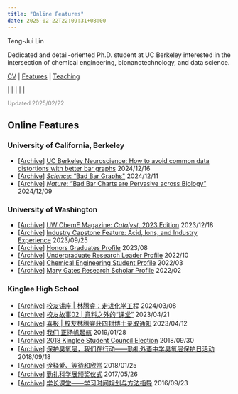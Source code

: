 ```yaml
---
title: "Online Features"
date: 2025-02-22T22:09:31+08:00
---
```


<div class="cv">

<span class="name">Teng-Jui Lin</span>

<span class="info">Dedicated and detail-oriented Ph.D. student at UC Berkeley interested in the intersection of chemical engineering, bionanotechnology, and data science.</span>

<span class="info">[CV](../) | [Features](../features) | [Teaching](../teaching)</span>

<span class="info">[<i class='far fa-envelope fa-fw'></i>](mailto:tengjuilin@berkeley.edu) | [<i class='fab fa-github fa-fw'></i>](https://github.com/tengjuilin) | [<i class='fab fa-linkedin fa-fw'></i>](https://www.linkedin.com/in/tengjuilin/) | [<i class='fab fa-youtube fa-fw'></i>](https://www.youtube.com/@thenanokid) | [<i class='fab fa-orcid fa-fw'></i>](https://orcid.org/0000-0002-4691-1059) | [<i class='fas fa-graduation-cap'></i>](https://scholar.google.com/citations?user=gDIYT8gAAAAJ)</span>

<span class="info" style="color: gray; font-size: 0.8rem;">Updated 2025/02/22</span>

## Online Features

### University of California, Berkeley

- [[Archive](../features-archive/2024-12-16-berkeley-neurosci-bar-graph.jpeg)] [UC Berkeley Neuroscience: How to avoid common data distortions with better bar graphs](https://neuroscience.berkeley.edu/news/how-avoid-common-data-distortions-better-bar-graphs) <time>2024/12/16</time>
- [[Archive](../features-archive/2024-12-11-science-comment-bar-graph.jpeg)] [*Science*: “Bad Bar Graphs"](https://www.science.org/content/blog-post/bad-bar-graphs) <time>2024/12/11</time>
- [[Archive](../features-archive/2024-12-09-nature-feature-bar-graph.pdf)] [*Nature*: “Bad Bar Charts are Pervasive across Biology”](https://doi.org/10.1038/d41586-024-03996-w) <time>2024/12/09</time>

### University of Washington

- [[Archive](../features-archive/2023-12-18-uw-cheme-catalyst-magazine.pdf)] [UW ChemE Magazine: *Catalyst*, 2023 Edition](https://www.cheme.washington.edu/sites/cheme/files/news/newsletter/docs/Catalyst2023_web.pdf) <time>2023/12/18</time>
- [[Archive](../features-archive/2023-09-25-uw-industry-capstone.jpeg)] [Industry Capstone Feature: Acid, Ions, and Industry Experience](https://www.cheme.washington.edu/news/article/2023-09-25/acid-ions-and-industry-experience) <time>2023/09/25</time>
- [[Archive](../features-archive/2023-08-honors-graduates-profile.jpg)] [Honors Graduates Profile](https://honors.uw.edu/community/grads/2022-2023/#name=Teng-Jui%20Lin) <time>2023/08</time>
- [[Archive](../features-archive/2022-10-undergraduate-research-leader.jpeg)] [Undergraduate Research Leader Profile](https://www.washington.edu/undergradresearch/teng-jui-lin/) <time>2022/10</time>
- [[Archive](../features-archive/2022-03-uw-cheme-student-profile.jpeg)] [Chemical Engineering Student Profile](https://www.cheme.washington.edu/profiles/students/Lin23) <time>2022/03</time>
- [[Archive](../features-archive/2022-02-mary-gates-scholar-profile.jpeg)] [Mary Gates Research Scholar Profile](https://expd.uw.edu/mge/scholar-profiles/teng-jui-lin/) <time>2022/02</time>

### Kinglee High School

- [[Archive](../features-archive/2024-03-08-intro-cheme-major.jpeg)] [校友讲座 | 林腾睿：走进化学工程](https://mp.weixin.qq.com/s/vMpuVJe7FLOu7d9mJH6kIg) <time>2024/03/08</time>
- [[Archive](../features-archive/2023-04-21-alumni-stories.jpeg)] [校友故事02 | 意料之外的“课堂”](https://mp.weixin.qq.com/s/mAi9OOl70b2W4M9cdFAt0w) <time>2023/04/21</time>
- [[Archive](../features-archive/2023-04-12-phd-offers.jpeg)] [喜报 | 校友林腾睿获四封博士录取通知](https://mp.weixin.qq.com/s/jG86kZQperdDEX3mKp1vFg) <time>2023/04/12</time>
- [[Archive](../features-archive/2018-01-25-group-activity.jpeg)] [我们 正扬帆起航](https://mp.weixin.qq.com/s/ZeuTBrJ5ObLy2okE09JUcA) <time>2019/01/28</time>
- [[Archive](../features-archive/2018-09-30-student-council-election.jpeg)] [2018 Kinglee Student Council Election](https://mp.weixin.qq.com/s/XSSEHF2ppJ69dxqbahw3lw) <time>2018/09/30</time>
- [[Archive](../features-archive/2018-09-18-protect-ozone.jpeg)] [保护臭氧层，我们在行动——勤礼外语中学臭氧层保护日活动](https://mp.weixin.qq.com/s/oLc0muFN7Xr-F9MofL8RGQ) <time>2018/09/18</time>
- [[Archive](../features-archive/2018-01-25-group-activity.jpeg)] [诠释爱、等待和欣赏](https://mp.weixin.qq.com/s/thWV9rAWFoSUSZ2avSgqBg) <time>2018/01/25</time>
- [[Archive](../features-archive/2017-05-26-science-fair-award.jpeg)] [勤礼科学展颁奖仪式](https://mp.weixin.qq.com/s/AUaBI8NZonXezVJmLYj7Dw) <time>2017/05/26</time>
- [[Archive](../features-archive/2016-09-23-peer-mentoring.jpeg)] [学长课堂——学习时间规划与方法指导](https://mp.weixin.qq.com/s/wAVhZ6gbXTZ6VUUYbnxyFg) <time>2016/09/23</time>

</div>

<link rel="stylesheet" type="text/css" href="/css/cv.css">
<script type="text/javascript">
var ol_tags = document.getElementsByTagName('ol')
for (var i=0, max=ol_tags.length; i < max; i++) {
    ol_tags[i].setAttribute('reversed', 'reversed')
}
</script>
